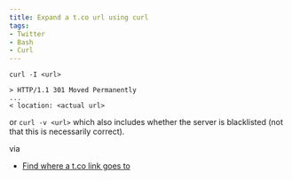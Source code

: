 ```yaml
---
title: Expand a t.co url using curl
tags: 
- Twitter
- Bash
- Curl
---
```


`curl -I <url>`

```
> HTTP/1.1 301 Moved Permanently
...
< location: <actual url>
```

or `curl -v <url>` which also includes whether the server is blacklisted (not that this is necessarily correct).

via

- [Find where a t.co link goes to](http://stackoverflow.com/questions/6500721/find-where-a-t-co-link-goes-to)
